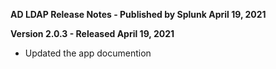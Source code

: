 **AD LDAP Release Notes - Published by Splunk April 19, 2021**


**Version 2.0.3 - Released April 19, 2021**

* Updated the app documention
